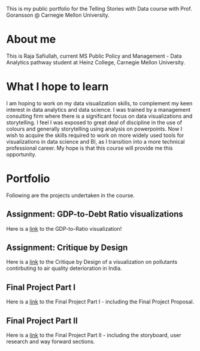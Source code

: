 This is my public portfolio for the Telling Stories with Data course with Prof. Goransson @ Carnegie Mellon University.

# About me
This is Raja Safiullah, current MS Public Policy and Management - Data Analytics pathway student at Heinz College, Carnegie Mellon University. 

# What I hope to learn
I am hoping to work on my data visualization skills, to complement my keen interest in data analytics and data science. I was trained by a management consulting firm where there is a significant focus on data visualizations and storytelling. I feel I was exposed to great deal of discipline in the use of colours and generally storytelling using analysis on powerpoints. Now I wish to acquire the skills required to work on more widely used tools for visualizations in data science and BI, as I transition into a more technical professional career. My hope is that this course will provide me this opportunity.

# Portfolio
Following are the projects undertaken in the course.

## Assignment: GDP-to-Debt Ratio visualizations

Here is a [link](/Assign2.md) to the GDP-to-Ratio visualization!

## Assignment: Critique by Design

Here is a [link](/Assign3&4.md) to the Critique by Design of a visualization on pollutants contirbuting to air quality deterioration in India.

## Final Project Part I

Here is a [link](/final_project_RajaSafiullah.md) to the Final Project Part I - including the Final Project Proposal.

## Final Project Part II

Here is a [link](/final_project_partII_RajaSafiullah.md) to the Final Project Part II - including the storyboard, user research and way forward sections.
